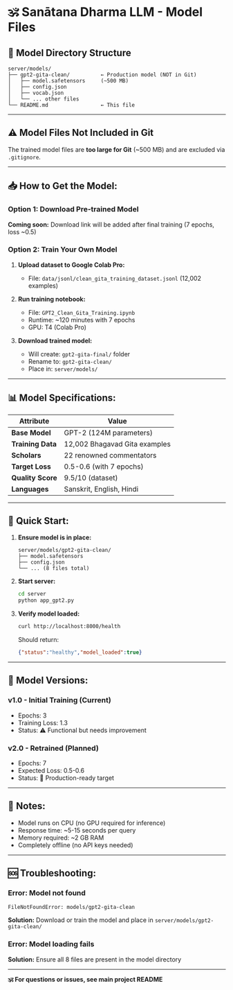 # 🕉️ Sanātana Dharma LLM - Model Files

## 📁 Model Directory Structure

```
server/models/
├── gpt2-gita-clean/          ← Production model (NOT in Git)
│   ├── model.safetensors     (~500 MB)
│   ├── config.json
│   ├── vocab.json
│   └── ... other files
└── README.md                 ← This file
```

---

## ⚠️ **Model Files Not Included in Git**

The trained model files are **too large for Git** (~500 MB) and are excluded via `.gitignore`.

---

## 📥 **How to Get the Model:**

### **Option 1: Download Pre-trained Model**

**Coming soon:** Download link will be added after final training (7 epochs, loss ~0.5)

### **Option 2: Train Your Own Model**

1. **Upload dataset to Google Colab Pro:**
   - File: `data/jsonl/clean_gita_training_dataset.jsonl` (12,002 examples)

2. **Run training notebook:**
   - File: `GPT2_Clean_Gita_Training.ipynb`
   - Runtime: ~120 minutes with 7 epochs
   - GPU: T4 (Colab Pro)

3. **Download trained model:**
   - Will create: `gpt2-gita-final/` folder
   - Rename to: `gpt2-gita-clean/`
   - Place in: `server/models/`

---

## 📊 **Model Specifications:**

| Attribute | Value |
|-----------|-------|
| **Base Model** | GPT-2 (124M parameters) |
| **Training Data** | 12,002 Bhagavad Gita examples |
| **Scholars** | 22 renowned commentators |
| **Target Loss** | 0.5-0.6 (with 7 epochs) |
| **Quality Score** | 9.5/10 (dataset) |
| **Languages** | Sanskrit, English, Hindi |

---

## 🚀 **Quick Start:**

1. **Ensure model is in place:**
   ```
   server/models/gpt2-gita-clean/
   ├── model.safetensors
   ├── config.json
   └── ... (8 files total)
   ```

2. **Start server:**
   ```bash
   cd server
   python app_gpt2.py
   ```

3. **Verify model loaded:**
   ```bash
   curl http://localhost:8000/health
   ```

   Should return:
   ```json
   {"status":"healthy","model_loaded":true}
   ```

---

## 🔄 **Model Versions:**

### **v1.0 - Initial Training (Current)**
- Epochs: 3
- Training Loss: 1.3
- Status: ⚠️ Functional but needs improvement

### **v2.0 - Retrained (Planned)**
- Epochs: 7
- Expected Loss: 0.5-0.6
- Status: 🎯 Production-ready target

---

## 📝 **Notes:**

- Model runs on CPU (no GPU required for inference)
- Response time: ~5-15 seconds per query
- Memory required: ~2 GB RAM
- Completely offline (no API keys needed)

---

## 🆘 **Troubleshooting:**

### **Error: Model not found**
```
FileNotFoundError: models/gpt2-gita-clean
```
**Solution:** Download or train the model and place in `server/models/gpt2-gita-clean/`

### **Error: Model loading fails**
**Solution:** Ensure all 8 files are present in the model directory

---

**🕉️ For questions or issues, see main project README**

